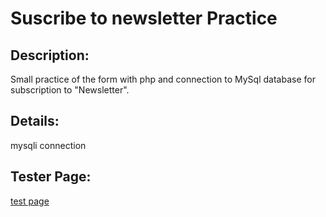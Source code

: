 # Suscribe to newsletter Practice

## Description:

Small practice of the form with php and connection to MySql database for subscription to "Newsletter".

## Details:

mysqli connection

## Tester Page:

[test page](https://alexadictiva.github.io/newsletterPHP/)
